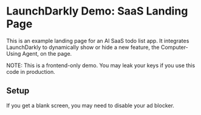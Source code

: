 # LaunchDarkly Demo: SaaS Landing Page

This is an example landing page for an AI SaaS todo list app. It integrates LaunchDarkly to dynamically show or hide a new feature, the Computer-Using Agent, on the page.

NOTE: This is a frontend-only demo. You may leak your keys if you use this code in production.

## Setup

If you get a blank screen, you may need to disable your ad blocker.